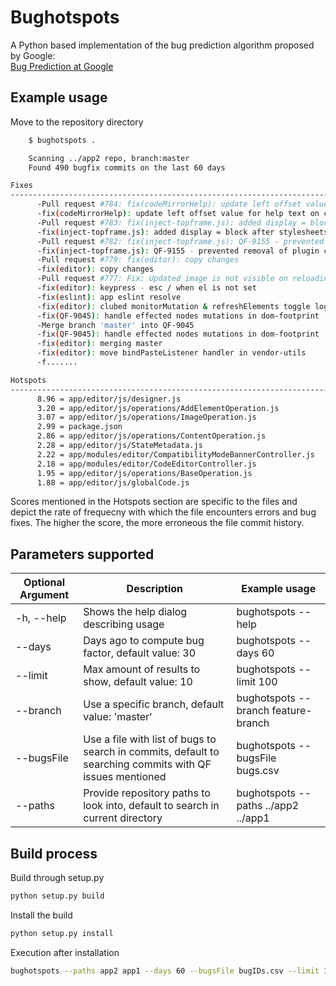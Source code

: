 # Bughotspots

A Python based implementation of the bug prediction algorithm proposed by Google:  
[Bug Prediction at Google](http://google-engtools.blogspot.com/2011/12/bug-prediction-at-google.html)

## Example usage

Move to the repository directory  

```bash
    $ bughotspots .

    Scanning ../app2 repo, branch:master
    Found 490 bugfix commits on the last 60 days

Fixes
--------------------------------------------------------------------------------
      -Pull request #784: fix(codeMirrorHelp): update left offset value for help text on codemirror editor
      -fix(codeMirrorHelp): update left offset value for help text on codemirror editor
      -Pull request #783: fix(inject-topframe.js): added display = block after stylesheets removal
      -fix(inject-topframe.js): added display = block after stylesheets removal
      -Pull request #782: fix(inject-topframe.js): QF-9155 - prevented removal of plugin custom style during mobile mode load
      -fix(inject-topframe.js): QF-9155 - prevented removal of plugin custom style during mobile mode load
      -Pull request #779: fix(editor): copy changes
      -fix(editor): copy changes
      -Pull request #777: Fix: Updated image is not visible on reloading the editor due to lazy loading
      -fix(editor): keypress - esc / when el is not set
      -fix(eslint): app eslint resolve
      -fix(editor): clubed monitorMutation & refreshElements toggle logic | limitSelection for 3 dots
      -fix(QF-9045): handle effected nodes mutations in dom-footprint
      -Merge branch 'master' into QF-9045
      -fix(QF-9045): handle effected nodes mutations in dom-footprint
      -fix(editor): merging master
      -fix(editor): move bindPasteListener handler in vendor-utils
      -f.......

Hotspots
--------------------------------------------------------------------------------
      8.96 = app/editor/js/designer.js
      3.20 = app/editor/js/operations/AddElementOperation.js
      3.07 = app/editor/js/operations/ImageOperation.js
      2.99 = package.json
      2.86 = app/editor/js/operations/ContentOperation.js
      2.28 = app/editor/js/StateMetadata.js
      2.22 = app/modules/editor/CompatibilityModeBannerController.js
      2.18 = app/modules/editor/CodeEditorController.js
      1.95 = app/editor/js/operations/BaseOperation.js
      1.88 = app/editor/js/globalCode.js
```

Scores mentioned in the Hotspots section are specific to the files and depict the rate of frequecny with which the file encounters errors and bug fixes. The higher the score, the more erroneous the file commit history.

## Parameters supported

| Optional Argument | Description                                                                   | Example usage                         |
|-------------------|-------------------------------------------------------------------------------|---------------------------------------|
| -h, --help        | Shows the help dialog describing usage                                        | bughotspots --help                       |
| --days            | Days ago to compute bug factor, default value: 30                             | bughotspots --days 60                    |
| --limit           | Max amount of results to show, default value: 10                              | bughotspots --limit 100                  |
| --branch          | Use a specific branch, default value: 'master'                                | bughotspots --branch feature-branch      |
| --bugsFile        | Use a file with list of bugs to search in commits, default to searching commits with QF issues mentioned                             | bughotspots --bugsFile bugs.csv          |
| --paths           | Provide repository paths to look into, default to search in current directory | bughotspots --paths ../app2 ../app1 |

## Build process

Build through setup.py

```bash
python setup.py build
```

Install the build

```bash
python setup.py install
```

Execution after installation

```bash
bughotspots --paths app2 app1 --days 60 --bugsFile bugIDs.csv --limit 100
```
